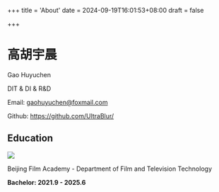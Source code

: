 +++
title = 'About'
date = 2024-09-19T16:01:53+08:00
draft = false

+++

# 高胡宇晨
Gao Huyuchen

DIT & DI & R&D

Email: gaohuyuchen@foxmail.com

Github: https://github.com/UltraBlur/

## Education
![](/img/BFA_DFTT_Logo.png)

Beijing Film Academy - Department of Film and Television Technology

**Bachelor: 2021.9 - 2025.6**

